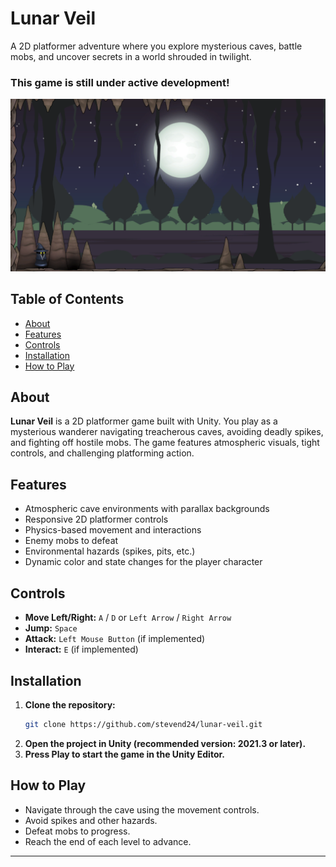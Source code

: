 # Lunar Veil

A 2D platformer adventure where you explore mysterious caves, battle mobs, and uncover secrets in a world shrouded in twilight.

### This game is still under active development!

![Gameplay Screenshot](Assets/Screenshots/alpha-image.png)

## Table of Contents
- [About](#about)
- [Features](#features)
- [Controls](#controls)
- [Installation](#installation)
- [How to Play](#how-to-play)

## About

**Lunar Veil** is a 2D platformer game built with Unity. You play as a mysterious wanderer navigating treacherous caves, avoiding deadly spikes, and fighting off hostile mobs. The game features atmospheric visuals, tight controls, and challenging platforming action.

## Features

- Atmospheric cave environments with parallax backgrounds
- Responsive 2D platformer controls
- Physics-based movement and interactions
- Enemy mobs to defeat
- Environmental hazards (spikes, pits, etc.)
- Dynamic color and state changes for the player character

## Controls

- **Move Left/Right:** `A` / `D` or `Left Arrow` / `Right Arrow`
- **Jump:** `Space`
- **Attack:** `Left Mouse Button` (if implemented)
- **Interact:** `E` (if implemented)

## Installation

1. **Clone the repository:**
   ```bash
   git clone https://github.com/stevend24/lunar-veil.git
   ```
2. **Open the project in Unity (recommended version: 2021.3 or later).**
3. **Press Play to start the game in the Unity Editor.**

## How to Play

- Navigate through the cave using the movement controls.
- Avoid spikes and other hazards.
- Defeat mobs to progress.
- Reach the end of each level to advance.

---
